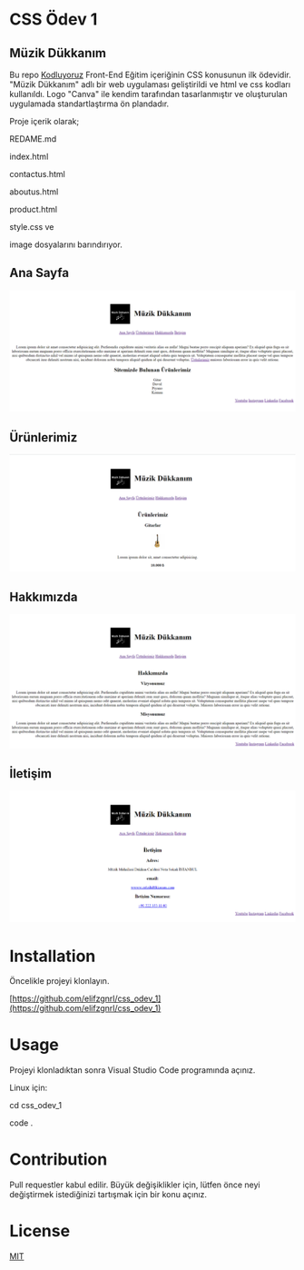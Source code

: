 # CSS Ödev 1

## Müzik Dükkanım

Bu repo [Kodluyoruz](https://www.kodluyoruz.org/) Front-End Eğitim içeriğinin CSS konusunun ilk ödevidir. 
"Müzik Dükkanım" adlı bir web uygulaması geliştirildi ve html ve css kodları kullanıldı.
Logo "Canva" ile kendim tarafından tasarlanmıştır ve oluşturulan uygulamada standartlaştırma ön plandadır.

Proje içerik olarak;

REDAME.md

index.html 

contactus.html

aboutus.html

product.html

style.css ve

image dosyalarını barındırıyor.

## Ana Sayfa

![](img/anaSayfaEkranAlintisi.PNG)

## Ürünlerimiz

![](img/urunlerimizEkranAlintisi.PNG)

## Hakkımızda

![](img/hakkimizdaEkranAlintisi.PNG)

## İletişim

![](img/iletisimEkranAlintisi.PNG)  

# Installation

Öncelikle projeyi klonlayın. 

[https://github.com/elifzgnrl/css_odev_1](https://github.com/elifzgnrl/css_odev_1)
  
# Usage
Projeyi klonladıktan sonra Visual Studio Code programında açınız.

Linux için:

cd css_odev_1

code .

# Contribution
Pull requestler kabul edilir. Büyük değişiklikler için, lütfen önce neyi değiştirmek istediğinizi tartışmak için bir konu açınız.

# License
[MIT](https://choosealicense.com/licenses/mit/)
